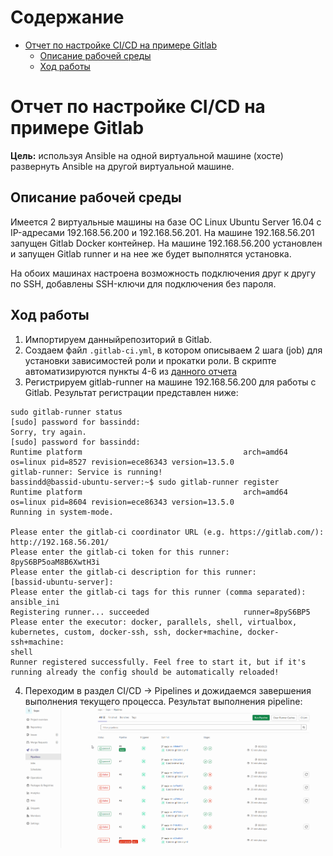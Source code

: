 # Содержание
- [Отчет по настройке CI/CD на примере Gitlab](#отчет-по-настройке-ci/cd-на-примере-gitlab)
	- [Описание рабочей среды](#описание-рабочей-среды)
	- [Ход работы](#ход-работы)

# Отчет по настройке CI/CD на примере Gitlab
**Цель:** используя Ansible на одной виртуальной машине (хосте) развернуть Ansible на другой виртуальной машине.
## Описание рабочей среды
Имеется 2 виртуальные машины на базе ОС Linux Ubuntu Server 16.04 с IP-адресами 192.168.56.200 и 192.168.56.201.
На машине 192.168.56.201 запущен Gitlab Docker контейнер.
На машине 192.168.56.200 установлен и запущен Gitlab runner и на нее же будет выполнятся установка.

На обоих машинах настроена возможность подключения друг к другу по SSH, добавлены SSH-ключи для подключения без пароля.
## Ход работы
1. Импортируем данныйрепозиторий в Gitlab.
2. Создаем файл `.gitlab-ci.yml`, в котором описываем 2 шага (job) для установки зависимостей роли и прокатки роли. 
В скрипте автоматизируются пункты 4-6 из [данного отчета](https://github.com/BassinD/sopo/tree/main/ansible#%D1%85%D0%BE%D0%B4-%D1%80%D0%B0%D0%B1%D0%BE%D1%82%D1%8B)
3. Регистрируем gitlab-runner на машине 192.168.56.200 для работы с Gitlab.
Результат регистрации представлен ниже:
```
sudo gitlab-runner status
[sudo] password for bassindd:
Sorry, try again.
[sudo] password for bassindd:
Runtime platform                                    arch=amd64 os=linux pid=8527 revision=ece86343 version=13.5.0
gitlab-runner: Service is running!
bassindd@bassid-ubuntu-server:~$ sudo gitlab-runner register
Runtime platform                                    arch=amd64 os=linux pid=8604 revision=ece86343 version=13.5.0
Running in system-mode.

Please enter the gitlab-ci coordinator URL (e.g. https://gitlab.com/):
http://192.168.56.201/
Please enter the gitlab-ci token for this runner:
8pyS6BP5oaM8B6XwtH3i
Please enter the gitlab-ci description for this runner:
[bassid-ubuntu-server]:
Please enter the gitlab-ci tags for this runner (comma separated):
ansible_ini
Registering runner... succeeded                     runner=8pyS6BP5
Please enter the executor: docker, parallels, shell, virtualbox, kubernetes, custom, docker-ssh, ssh, docker+machine, docker-ssh+machine:
shell
Runner registered successfully. Feel free to start it, but if it's running already the config should be automatically reloaded!
```
4. Переходим в раздел CI/CD -> Pipelines и дожидаемся завершения выполнения текущего процесса.
Результат выполнения pipeline:
![gitlab-demo](https://github.com/BassinD/sopo/blob/main/gitlab-passed.gif)
